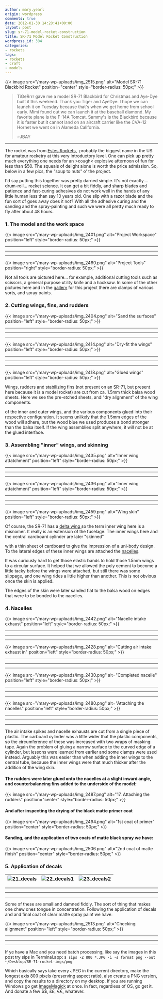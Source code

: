 ```yaml
---
author: mary.yearl
origin: wordpress
comments: true
date: 2012-01-30 14:20:41+00:00
layout: post
slug: sr-71-model-rocket-construction
title: SR-71 Model Rocket Construction
wordpress_id: 384
categories:
- rockets
tags:
- rockets
- craft
- models
---
```



{{< image src="/mary-wp-uploads/img_2515.png" alt="Model SR-71 Blackbird Rocket" position="center" style="border-radius: 50px;" >}}

> TiGeRrrr gave me a model SR-71 Blackbird for Christmas and Aye-Dye built it this weekend. Thank you Tiger and AyeDye. I hope we can launch it on Tuesday because that's when we get home from school early. Mimi found out we can launch it at the baseball diamond. My favorite plane is the F-14A Tomcat. Sammy's is the Blackbird because it is faster but it cannot land on an aircraft carrier like the CVA-12 Hornet we went on in Alameda California.
>
>~JBAY
-----

The rocket was from [Estes Rockets](http://www.estesrockets.com/),  probably the biggest name in the US for amateur rocketry at this very introductory level. One can pick up pretty much everything one needs for an >cough< explosive afternoon of fun for less than $50. The squeals of delight alone is worth the price admission. So, below in a few pics, the "soup to nuts" o' the project.

I'd say putting this together was pretty darned simple. It's not exactly.... drum-roll... rocket science. It can get a bit fiddly, and sharp blades and patience and fast-curing adhesives do not work well in the hands of any little human less than say 10 years old. One slip with a razor blade and the fun sort of goes away does it not? With all the adhesive curing and the sanding and the spray-painting and such we were all pretty much ready to fly after about 48 hours.




### 1. The model and the work space


{{< image src="/mary-wp-uploads/img_2401.png" alt="Project Workspace" position="left" style="border-radius: 50px;" >}}

-----
-----
-----

{{< image src="/mary-wp-uploads/img_2460.png" alt="Project Tools" position="right" style="border-radius: 50px;" >}}


<!-- 
OOH. Comments in Markdown!
Not sure about the table format...
| ![01_workspace](/mary-wp-uploads/img_2401.png)  | ![02_tools](/mary-wp-uploads/img_2460.png)  |
|---|---|
-->

Not all tools are pictured here... for example, additional cutting tools such as scissors, a general purpose utility knife and a hacksaw. In some of the other pictures here and in the [gallery](/mary-wp-uploads/gallery/sr-71-blackbird-model/) for this project there are clamps of various sorts, and spray paints.






### 2. Cutting wings, fins, and rudders


{{< image src="/mary-wp-uploads/img_2404.png" alt="Sand the surfaces" position="left" style="border-radius: 50px;" >}}

-----
-----
-----

{{< image src="/mary-wp-uploads/img_2414.png" alt="Dry-fit the wings" position="left" style="border-radius: 50px;" >}}

-----
-----
-----

{{< image src="/mary-wp-uploads/img_2418.png" alt="Glued wings" position="left" style="border-radius: 50px;" >}}


Wings, rudders and stabilizing fins (not present on an SR-71, but present here because it is a model rocket) are cut from ca. 1.5mm thick balsa wood sheets. Here we see the pre-etched sheets, and "dry alignment" of the wing components.

of the inner and outer wings, and the various components glued into their respective configuration. It seems unlikely that the 1.5mm edges of the wood will adhere, but the wood blue we used produces a bond stronger than the balsa itself. If the wing assemblies split anywhere, it will not be at the glued interface.




### 3. Assembling "inner" wings, and skinning


{{< image src="/mary-wp-uploads/img_2435.png" alt="Inner wing attatchment" position="left" style="border-radius: 50px;" >}}

-----
-----
-----

{{< image src="/mary-wp-uploads/img_2436.png" alt="Inner wing attatchment" position="left" style="border-radius: 50px;" >}}

-----
-----
-----

{{< image src="/mary-wp-uploads/img_2459.png" alt="Wing skin" position="left" style="border-radius: 50px;" >}}


Of course, the SR-71 has a [delta wing ](http://en.wikipedia.org/wiki/Delta_wing)so the term inner wing here is a misnomer. It really is an extension of the fuselage. The inner wings here and the central cardboard cylinder are later "skinned"

with a thin sheet of cardboard to give the impression of a uni-body design. To the lateral edges of these inner wings are attached the [nacelles](http://en.wikipedia.org/wiki/Nacelle).

It was curiously hard to get those elastic bands to hold those 1.5mm wings to a circular surface. It helped that we allowed the poly cement to become a little tacky before the wings were attached, but still there was some slippage, and one wing rides a little higher than another. This is not obvious once the skin is applied.

The edges of the skin were later sanded flat to the balsa wood on edges that were to be bonded to the nacelles.




### 4. Nacelles

{{< image src="/mary-wp-uploads/img_2442.png" alt="Nacelle intake exhaust" position="left" style="border-radius: 50px;" >}}

-----
-----
-----

{{< image src="/mary-wp-uploads/img_2428.png" alt="Cutting air intake exhaust in" position="left" style="border-radius: 50px;" >}}

-----
-----
-----

{{< image src="/mary-wp-uploads/img_2430.png" alt="Completed nacelle" position="left" style="border-radius: 50px;" >}}

-----
-----
-----

{{< image src="/mary-wp-uploads/img_2480.png" alt="Attaching the nacelles" position="left" style="border-radius: 50px;" >}}

-----
-----
-----

The air intake spikes and nacelle exhausts are cut from a single piece of plastic. The carboard cylinder was a little wider that the plastic components, so the circumference of these was increased with two wraps of masking tape. Again the problem of gluing a narrow surface to the curved edge of a cylinder, but lessons were learned from earlier and some clamps were used instead. Arguably this was easier than when adding the inner wings to the central tube, because the inner wings were that much thicker after the addition of the wing skin.

#### The rudders were later glued onto the nacelles at a slight inward angle, and counterbalancing fins added to the underside of the model:

{{< image src="/mary-wp-uploads/img_2487.png" alt="17. Attaching the rudders" position="center" style="border-radius: 50px;" >}}


#### And after inspecting the drying of the black matte primer coat

{{< image src="/mary-wp-uploads/img_2494.png" alt="1st coat of primer" position="center" style="border-radius: 50px;" >}}


#### Sanding, and the application of two coats of matte black spray we have:

{{< image src="/mary-wp-uploads/img_2506.png" alt="2nd coat of matte finish" position="center" style="border-radius: 50px;" >}}





### 5. Application of decals


| ![21_decals](/mary-wp-uploads/img_2509.png) | ![22_decals1](/mary-wp-uploads/img_2510.png) | ![23_decals2](/mary-wp-uploads/img_2512.png) |
|---------------------------------------------|----------------------------------------------|----------------------------------------------|

-----
-----
-----

Some of these are small and damned fiddly. The sort of thing that makes one chew ones tongue in concentration. Following the application of decals and and final coat of clear matte spray paint we have:

{{< image src="/mary-wp-uploads/img_2513.png" alt="Checking alignment" position="left" style="border-radius: 50px;" >}}



-----
-----
-----



If ye have a Mac and you need batch processing, like say the images in this post try sips in Terminal.app:
`$ sips -Z 800 *.JPG -i -s format png --out ~/Desktop/SR-71-rocket-imgs/png`

Which basically says take every JPEG in the current directory, make the longest axis 800 pixels (preserving aspect ratio), also create a PNG version, and copy the results to a directory on my desktop. If you are running Windows go get [ImageMagick](http://www.imagemagick.org) at once. In fact, regardless of OS, go get it. And donate a few $$, ££, €€, whatever.
